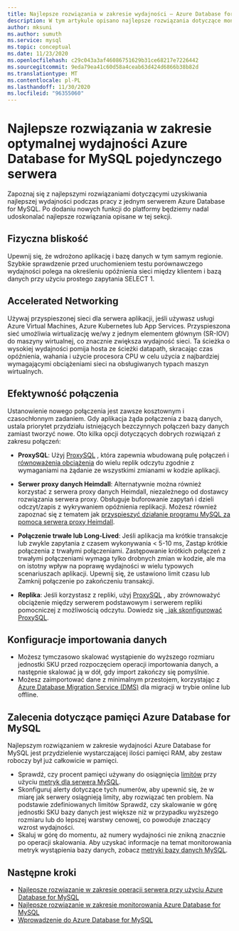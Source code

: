 ```yaml
---
title: Najlepsze rozwiązania w zakresie wydajności — Azure Database for MySQL
description: W tym artykule opisano najlepsze rozwiązania dotyczące monitorowania i dostrajania wydajności Azure Database for MySQL.
author: mksuni
ms.author: sumuth
ms.service: mysql
ms.topic: conceptual
ms.date: 11/23/2020
ms.openlocfilehash: c29c043a3af46086751629b31ce68217e7226442
ms.sourcegitcommit: 9eda79ea41c60d58a4ceab63d424d6866b38b82d
ms.translationtype: MT
ms.contentlocale: pl-PL
ms.lasthandoff: 11/30/2020
ms.locfileid: "96355060"
---
```

# <a name="best-practices-for-optimal-performance-of-your-azure-database-for-mysql---single-server"></a>Najlepsze rozwiązania w zakresie optymalnej wydajności Azure Database for MySQL pojedynczego serwera

Zapoznaj się z najlepszymi rozwiązaniami dotyczącymi uzyskiwania najlepszej wydajności podczas pracy z jednym serwerem Azure Database for MySQL. Po dodaniu nowych funkcji do platformy będziemy nadal udoskonalać najlepsze rozwiązania opisane w tej sekcji.

## <a name="physical-proximity"></a>Fizyczna bliskość

 Upewnij się, że wdrożono aplikację i bazę danych w tym samym regionie. Szybkie sprawdzenie przed uruchomieniem testu porównawczego wydajności polega na określeniu opóźnienia sieci między klientem i bazą danych przy użyciu prostego zapytania SELECT 1. 

## <a name="accelerated-networking"></a>Accelerated Networking

Używaj przyspieszonej sieci dla serwera aplikacji, jeśli używasz usługi Azure Virtual Machines, Azure Kubernetes lub App Services. Przyspieszona sieć umożliwia wirtualizację we/wy z jednym elementem głównym (SR-IOV) do maszyny wirtualnej, co znacznie zwiększa wydajność sieci. Ta ścieżka o wysokiej wydajności pomija hosta ze ścieżki datapath, skracając czas opóźnienia, wahania i użycie procesora CPU w celu użycia z najbardziej wymagającymi obciążeniami sieci na obsługiwanych typach maszyn wirtualnych.

## <a name="connection-efficiency"></a>Efektywność połączenia

Ustanowienie nowego połączenia jest zawsze kosztownym i czasochłonnym zadaniem. Gdy aplikacja żąda połączenia z bazą danych, ustala priorytet przydziału istniejących bezczynnych połączeń bazy danych zamiast tworzyć nowe.  Oto kilka opcji dotyczących dobrych rozwiązań z zakresu połączeń:

- **ProxySQL**: Użyj [ProxySQL](https://proxysql.com/) , która zapewnia wbudowaną pulę połączeń i [równoważenia obciążenia](https://techcommunity.microsoft.com/t5/azure-database-for-mysql/load-balance-read-replicas-using-proxysql-in-azure-database-for/ba-p/880042) do wielu replik odczytu zgodnie z wymaganiami na żądanie ze wszystkimi zmianami w kodzie aplikacji.

- **Serwer proxy danych Heimdall**: Alternatywnie można również korzystać z serwera proxy danych Heimdall, niezależnego od dostawcy rozwiązania serwera proxy. Obsługuje buforowanie zapytań i dzieli odczyt/zapis z wykrywaniem opóźnienia replikacji. Możesz również zapoznać się z tematem jak [przyspieszyć działanie programu MySQL za pomocą serwera proxy Heimdall](https://techcommunity.microsoft.com/t5/azure-database-for-mysql/accelerate-mysql-performance-with-the-heimdall-proxy/ba-p/1063349).  

- **Połączenie trwałe lub Long-Lived**: Jeśli aplikacja ma krótkie transakcje lub zwykle zapytania z czasem wykonywania < 5-10 ms, Zastąp krótkie połączenia z trwałymi połączeniami. Zastępowanie krótkich połączeń z trwałymi połączeniami wymaga tylko drobnych zmian w kodzie, ale ma on istotny wpływ na poprawę wydajności w wielu typowych scenariuszach aplikacji. Upewnij się, że ustawiono limit czasu lub Zamknij połączenie po zakończeniu transakcji.

- **Replika**: Jeśli korzystasz z repliki, użyj [ProxySQL](https://proxysql.com/) , aby zrównoważyć obciążenie między serwerem podstawowym i serwerem repliki pomocniczej z możliwością odczytu. Dowiedz się [, jak skonfigurować ProxySQL](https://techcommunity.microsoft.com/t5/azure-database-for-mysql/scaling-an-azure-database-for-mysql-workload-running-on/ba-p/1105847).

## <a name="data-import-configurations"></a>Konfiguracje importowania danych

- Możesz tymczasowo skalować wystąpienie do wyższego rozmiaru jednostki SKU przed rozpoczęciem operacji importowania danych, a następnie skalować ją w dół, gdy import zakończy się pomyślnie.
- Możesz zaimportować dane z minimalnym przestojem, korzystając z [Azure Database Migration Service (DMS)](https://datamigration.microsoft.com/) dla migracji w trybie online lub offline. 

## <a name="azure-database-for-mysql-memory-recommendations"></a>Zalecenia dotyczące pamięci Azure Database for MySQL

Najlepszym rozwiązaniem w zakresie wydajności Azure Database for MySQL jest przydzielenie wystarczającej ilości pamięci RAM, aby zestaw roboczy był już całkowicie w pamięci. 

- Sprawdź, czy procent pamięci używany do osiągnięcia [limitów](https://docs.microsoft.com/azure/mysql/concepts-pricing-tiers) przy użyciu [metryk dla serwera MySQL](https://docs.microsoft.com/azure/mysql/concepts-monitoring). 
- Skonfiguruj alerty dotyczące tych numerów, aby upewnić się, że w miarę jak serwery osiągnieją limity, aby rozwiązać ten problem. Na podstawie zdefiniowanych limitów Sprawdź, czy skalowanie w górę jednostki SKU bazy danych jest większe niż w przypadku wyższego rozmiaru lub do lepszej warstwy cenowej, co powoduje znaczący wzrost wydajności. 
- Skaluj w górę do momentu, aż numery wydajności nie znikną znacznie po operacji skalowania. Aby uzyskać informacje na temat monitorowania metryk wystąpienia bazy danych, zobacz [metryki bazy danych MySQL](https://docs.microsoft.com/azure/mysql/concepts-monitoring#metrics).

## <a name="next-steps"></a>Następne kroki

- [Najlepsze rozwiązanie w zakresie operacji serwera przy użyciu Azure Database for MySQL](concept-operation-excellence-best-practices.md) <br/>
- [Najlepsze rozwiązanie w zakresie monitorowania Azure Database for MySQL](concept-monitoring-best-practices.md)<br/>
- [Wprowadzenie do Azure Database for MySQL](quickstart-create-mysql-server-database-using-azure-portal.md)<br/>
